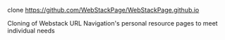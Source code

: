 clone https://github.com/WebStackPage/WebStackPage.github.io

Cloning of Webstack URL Navigation's personal resource pages to meet individual needs
